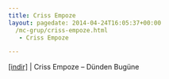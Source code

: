 ```yaml
---
title: Criss Empoze
layout: pagedate: 2014-04-24T16:05:37+00:00
  /mc-grup/criss-empoze.html
   - Criss Empoze

---
```

<a href="https://cloud.mail.ru/public/7c15dc679ffe/Criss%20Empoze%20-%20D%C3%BCnden%20Bug%C3%BCn%27e" target="_blank">[indir]</a> | Criss Empoze &#8211; Dünden Bugüne